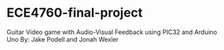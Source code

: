 # ECE4760-final-project
Guitar Video game with Audio-Visual Feedback using PIC32 and Arduino Uno
By: Jake Podell and Jonah Wexler
